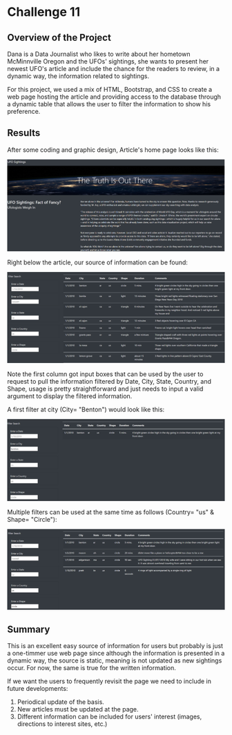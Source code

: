 # Challenge 11

## Overview of the Project

Dana is a Data Journalist who likes to write about her hometown McMinnville Oregon and the UFOs' sightings, she wants to present her newest UFO's article  and include the chance for the readers to review, in a dynamic way, the information related to sightings. 

For this project, we used a mix of HTML, Bootstrap, and CSS to create a web page hosting the article and providing access to the database through a dynamic table that allows the user to filter the information to show his preference.   

## Results

After some coding and graphic design, Article's home page looks like this: 

![HomePage](static/images/HomePage.png)

Right below the article, our source of information can be found: 

![NoFilter](NoFilter.png)

Note the first column got input boxes that can be used by the user to request to pull the information filtered by Date, City, State, Country, and Shape, usage is pretty straightforward and just needs to input a valid argument to display the filtered information.

A first filter at city (City= "Benton") would look like this: 

![benton](static/images/benton.png)

Multiple filters can be used at the same time as follows (Country= "us" & Shape= "Circle"): 

![TwoFilters](TwoFilters.png)

## Summary

This is an excellent easy source of information for users but probably is just a one-timmer use web page since although the information is presented in a dynamic way, the source is static, meaning is not updated as new sightings occur. For now, the same is true for the written information. 

If we want the users to frequently revisit the page we need to include in future developments: 

1) Periodical update of the basis. 
2) New articles must be updated at the page. 
3) Different information can be included for users' interest (images, directions to interest sites, etc.)
